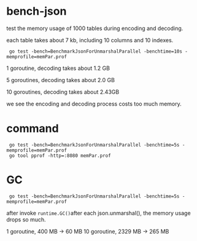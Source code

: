 # bench-json

test the memory usage of 1000 tables during encoding and decoding.

each table takes about 7 kb, including 10 columns and 10 indexes.
```
 go test -bench=BenchmarkJsonForUnmarshalParallel -benchtime=10s -memprofile=memPar.prof
```

1  goroutine,  decoding takes about 1.2 GB

5  goroutines, decoding takes about 2.0 GB

10 goroutines, decoding takes about 2.43GB

we see the encoding and decoding process costs too much memory.

# command
```
 go test -bench=BenchmarkJsonForUnmarshalParallel -benchtime=5s -memprofile=memPar.prof
 go tool pprof -http=:8080 memPar.prof 
```

# GC
```
 go test -bench=BenchmarkJsonForUnmarshalParallel -benchtime=5s -memprofile=memPar.prof
```
after invoke `runtime.GC()`after each json.unmarshal(), the memory usage drops so much.

1  goroutine,  400 MB -> 60 MB
10 goroutine, 2329 MB -> 265 MB
